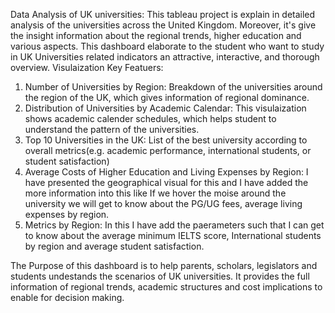 Data Analysis of UK universities:
This tableau project is explain in detailed analysis of the universities across the United Kingdom. Moreover, it's give the insight information about the regional trends, higher education and various aspects. This dashboard elaborate to the student who want to study in UK Universities related indicators an attractive, interactive, and thorough overview.
Visulaization Key Featuers:
1. Number of Universities by Region: Breakdown of the universities around the region of the UK, which gives information of regional dominance.
2. Distribution of Universities by Academic Calendar: This visulaization shows academic calender schedules, which helps student to understand the pattern of the universities.
3. Top 10 Universities in the UK: List of the best university according to overall metrics(e.g. academic performance, international students, or student satisfaction)
4. Average Costs of Higher Education and Living Expenses by Region: I have presented the geographical visual for this and I have added the more information into this like If we hover the moise around the university we will get to know about the PG/UG fees, average living expenses by region.
5. Metrics by Region: In this I have add the paerameters such that I can get to know about the average minimum IELTS score, International students by region and average student satisfaction.

The Purpose of this dashboard is to help parents, scholars, legislators and students undestands the scenarios of UK universities. It provides the full information of regional trends, academic structures and cost implications to enable for decision making.
